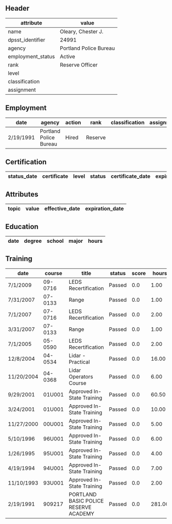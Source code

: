 ## Header
| attribute | value |
| --------- | ----- |
| name | Oleary, Chester J. |
| dpsst_identifier | 24991 |
| agency | Portland Police Bureau |
| employment_status | Active |
| rank | Reserve Officer |
| level |  |
| classification |  |
| assignment |  |
## Employment
| date | agency | action | rank | classification | assignment |
| ---- | ------ | ------ | ---- | -------------- | ---------- |
| 2/19/1991 | Portland Police Bureau | Hired | Reserve |  |  |
## Certification
| status_date | certificate | level | status | certificate_date | expiration_date | probation_date |
| ----------- | ----------- | ----- | ------ | ---------------- | --------------- | -------------- |
## Attributes
| topic | value | effective_date | expiration_date |
| ----- | ----- | -------------- | --------------- |
## Education
| date | degree | school | major | hours |
| ---- | ------ | ------ | ----- | ----- |
## Training
| date | course | title | status | score | hours |
| ---- | ------ | ----- | ------ | ----- | ----- |
| 7/1/2009 | 09-0716 | LEDS Recertification | Passed | 0.0 | 1.00 |
| 7/31/2007 | 07-0133 | Range | Passed | 0.0 | 1.00 |
| 7/1/2007 | 07-0716 | LEDS Recertification | Passed | 0.0 | 2.00 |
| 3/31/2007 | 07-0133 | Range | Passed | 0.0 | 1.00 |
| 7/1/2005 | 05-0590 | LEDS Recertification | Passed | 0.0 | 2.00 |
| 12/8/2004 | 04-0534 | Lidar - Practical | Passed | 0.0 | 16.00 |
| 11/20/2004 | 04-0368 | Lidar Operators Course | Passed | 0.0 | 6.00 |
| 9/29/2001 | 01U001 | Approved In-State Training | Passed | 0.0 | 60.50 |
| 3/24/2001 | 01U001 | Approved In-State Training | Passed | 0.0 | 10.00 |
| 11/27/2000 | 00U001 | Approved In-State Training | Passed | 0.0 | 5.00 |
| 5/10/1996 | 96U001 | Approved In-State Training | Passed | 0.0 | 6.00 |
| 1/26/1995 | 95U001 | Approved In-State Training | Passed | 0.0 | 4.00 |
| 4/19/1994 | 94U001 | Approved In-State Training | Passed | 0.0 | 7.00 |
| 11/10/1993 | 93U001 | Approved In-State Training | Passed | 0.0 | 2.00 |
| 2/19/1991 | 909217 | PORTLAND BASIC POLICE RESERVE ACADEMY | Passed | 0.0 | 281.00 |
